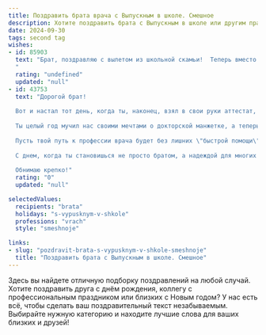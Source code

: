 ```yaml
---
title: Поздравить брата врача с Выпускным в школе. Смешное
description: Хотите поздравить брата с Выпускным в школе или другим праздником? Наш ИИ создаст незабываемое поздравление, а вы обязательно выделитесь среди других.  
date: 2024-09-30
tags: second tag
wishes:
- id: 85903
  text: "Брат, поздравляю с вылетом из школьной скамьи!  Теперь вместо контрольных – анализы, вместо перемен – дежурства, вместо одноклассников – коллеги (надеюсь, более адекватные!).  Желаю, чтобы твои будущие пациенты  были здоровее, чем ты сам после написания ЕГЭ, а твой белый халат всегда оставался чистым (ну, хотя бы от большинства пятен!).  С выходом в свет, будущий доктор!
  "
  rating: "undefined"
  updated: "null"
- id: 43753
  text: "Дорогой брат!
  
  Вот и настал тот день, когда ты, наконец, взял в свои руки аттестат, а не только пульс! Поздравляю тебя с выпускным! Теперь ты - гордый выпускник, а не просто 'брат, который застрял в учебниках'!
  
  Ты целый год мучил нас своими мечтами о докторской манжетке, а теперь забираешься на ступеньку выше — к белому халату! Надеюсь, что твой первый пациент не окажется капризной бабушкой с 102-мя болезнями на одной руке и охапкой старых рецептов на другой!
  
  Пусть твой путь к профессии врача будет без лишних \"быстрой помощи\", а главный диагноз — радость от работы. Не забудь, что самая важная медицина — это улыбка!
  
  С днем, когда ты становишься не просто братом, а надеждой для многих и самым веселым врачом на свете!
  
  Обнимаю крепко!"
  rating: "0"
  updated: "null"

selectedValues:
  recipients: "brata"
  holidays: "s-vypusknym-v-shkole"
  professions: "vrach"
  style: "smeshnoje"

links:
- slug: "pozdravit-brata-s-vypusknym-v-shkole-smeshnoje"
  title: "Поздравить брата с Выпускным в школе. Смешное"
---
```


Здесь вы найдете отличную подборку поздравлений на любой случай. 
Хотите поздравить друга с днём рождения, коллегу с профессиональным праздником или близких с Новым годом? У нас есть всё, чтобы сделать ваш поздравительный текст незабываемым. Выбирайте нужную категорию и находите лучшие слова для ваших близких и друзей!
